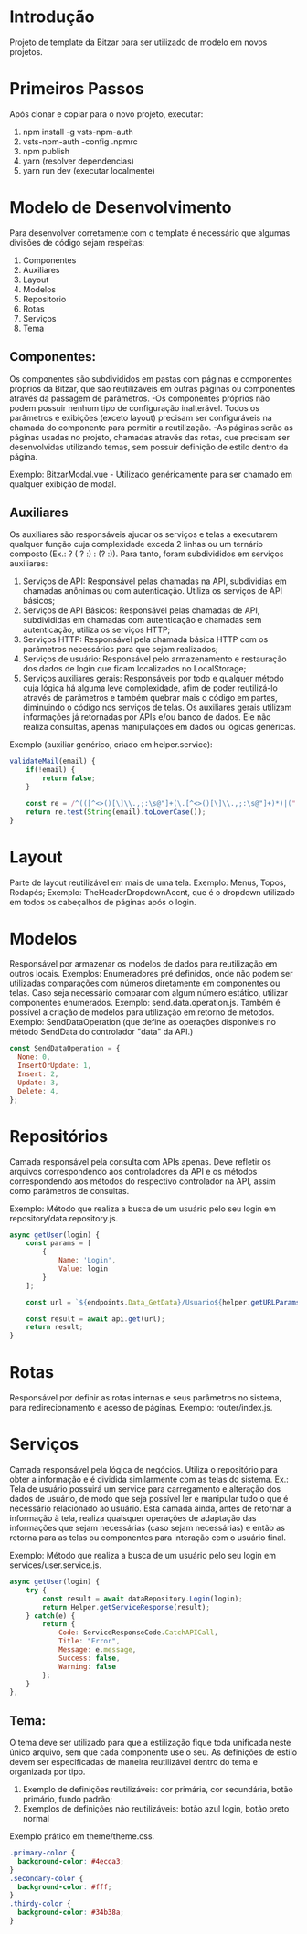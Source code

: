 # Introdução

Projeto de template da Bitzar para ser utilizado de modelo em novos projetos.

# Primeiros Passos

Após clonar e copiar para o novo projeto, executar:

1. npm install -g vsts-npm-auth
2. vsts-npm-auth -config .npmrc
3. npm publish
4. yarn (resolver dependencias)
5. yarn run dev (executar localmente)

# Modelo de Desenvolvimento

Para desenvolver corretamente com o template é necessário que algumas divisões de código sejam respeitas:

1.  Componentes
2.  Auxiliares
3.  Layout
4.  Modelos
5.  Repositorio
6.  Rotas
7.  Serviços
8.  Tema

## Componentes:

Os componentes são subdivididos em pastas com páginas e componentes próprios da Bitzar, que são reutilizáveis em outras páginas ou componentes através da passagem de parâmetros.
-Os componentes próprios não podem possuir nenhum tipo de configuração inalterável. Todos os parâmetros e exibições (exceto layout) precisam ser configuráveis na chamada do componente para permitir a reutilização.
-As páginas serão as páginas usadas no projeto, chamadas através das rotas, que precisam ser desenvolvidas utilizando temas, sem possuir definição de estilo dentro da página.

Exemplo: BitzarModal.vue - Utilizado genéricamente para ser chamado em qualquer exibição de modal.

## Auxiliares

Os auxiliares são responsáveis ajudar os serviços e telas a executarem qualquer função cuja complexidade exceda 2 linhas ou um ternário composto (Ex.: ? ( ? :) : (? :)).
Para tanto, foram subdivididos em serviços auxiliares:

1. Serviços de API: Responsável pelas chamadas na API, subdividias em chamadas anônimas ou com autenticação. Utiliza os serviços de API básicos;
1. Serviços de API Básicos: Responsável pelas chamadas de API, subdivididas em chamadas com autenticação e chamadas sem autenticação, utiliza os serviços HTTP;
1. Serviços HTTP: Responsável pela chamada básica HTTP com os parâmetros necessários para que sejam realizados;
1. Serviços de usuário: Responsável pelo armazenamento e restauração dos dados de login que ficam localizados no LocalStorage;
1. Serviços auxiliares gerais: Responsáveis por todo e qualquer método cuja lógica há alguma leve complexidade, afim de poder reutilizá-lo através de parâmetros e também quebrar mais o código em partes, diminuindo o código nos serviços de telas. Os auxiliares gerais utilizam informações já retornadas por APIs e/ou banco de dados. Ele não realiza consultas, apenas manipulações em dados ou lógicas genéricas.

Exemplo (auxiliar genérico, criado em helper.service):

```js
validateMail(email) {
    if(!email) {
        return false;
    }

    const re = /^(([^<>()[\]\\.,;:\s@"]+(\.[^<>()[\]\\.,;:\s@"]+)*)|(".+"))@((\[[0-9]{1,3}\.[0-9]{1,3}\.[0-9]{1,3}\.[0-9]{1,3}\])|(([a-zA-Z\-0-9]+\.)+[a-zA-Z]{2,}))$/;
    return re.test(String(email).toLowerCase());
}
```

# Layout

Parte de layout reutilizável em mais de uma tela. Exemplo: Menus, Topos, Rodapés;
Exemplo: TheHeaderDropdownAccnt, que é o dropdown utilizado em todos os cabeçalhos de páginas após o login.

# Modelos

Responsável por armazenar os modelos de dados para reutilização em outros locais. Exemplos: Enumeradores pré definidos, onde não podem ser utilizadas comparações com números diretamente em componentes ou telas. Caso seja necessário comparar com algum número estático, utilizar componentes enumerados. Exemplo: send.data.operation.js.
Também é possível a criação de modelos para utilização em retorno de métodos.
Exemplo: SendDataOperation (que define as operações disponíveis no método SendData do controlador "data" da API.)

```js
const SendDataOperation = {
  None: 0,
  InsertOrUpdate: 1,
  Insert: 2,
  Update: 3,
  Delete: 4,
};
```

# Repositórios

Camada responsável pela consulta com APIs apenas.
Deve refletir os arquivos correspondendo aos controladores da API e os métodos correspondendo aos métodos do respectivo controlador na API, assim como parâmetros de consultas.

Exemplo: Método que realiza a busca de um usuário pelo seu login em repository/data.repository.js.

```js
async getUser(login) {
    const params = [
        {
            Name: 'Login',
            Value: login
        }
    ];

    const url = `${endpoints.Data_GetData}/Usuario${helper.getURLParams(params)}`;

    const result = await api.get(url);
    return result;
}
```

# Rotas

Responsável por definir as rotas internas e seus parâmetros no sistema, para redirecionamento e acesso de páginas.
Exemplo: router/index.js.

# Serviços

Camada responsável pela lógica de negócios. Utiliza o repositório para obter a informação e é dividida similarmente com as telas do sistema. Ex.: Tela de usuário possuirá um service para carregamento e alteração dos dados de usuário, de modo que seja possível ler e manipular tudo o que é necessário relacionado ao usuário.
Esta camada ainda, antes de retornar a informação à tela, realiza quaisquer operações de adaptação das informações que sejam necessárias (caso sejam necessárias) e então as retorna para as telas ou componentes para interação com o usuário final.

Exemplo: Método que realiza a busca de um usuário pelo seu login em services/user.service.js.

```js
async getUser(login) {
    try {
        const result = await dataRepository.Login(login);
        return Helper.getServiceResponse(result);
    } catch(e) {
        return {
            Code: ServiceResponseCode.CatchAPICall,
            Title: "Error",
            Message: e.message,
            Success: false,
            Warning: false
        };
    }
},
```

## Tema:

O tema deve ser utilizado para que a estilização fique toda unificada neste único arquivo, sem que cada componente use o seu. As definições de estilo devem ser especificadas de maneira reutilizável dentro do tema e organizada por tipo.

1. Exemplo de definições reutilizáveis: cor primária, cor secundária, botão primário, fundo padrão;
2. Exemplos de definições não reutilizáveis: botão azul login, botão preto normal

Exemplo prático em theme/theme.css.

```css
.primary-color {
  background-color: #4ecca3;
}
.secondary-color {
  background-color: #fff;
}
.thirdy-color {
  background-color: #34b38a;
}
```
